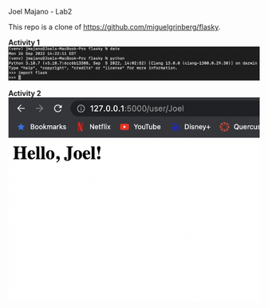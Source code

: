 Joel Majano - Lab2

This repo is a clone of https://github.com/miguelgrinberg/flasky.

**Activity 1**
![](images/Activity1.png)

**Activity 2**
![](images/Activity2.png)
